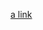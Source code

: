 [a link](http://htmlpreview.github.io/?https://github.com/dandree2/Quantum-Computing/blob/main/QPC-implementations.html)
